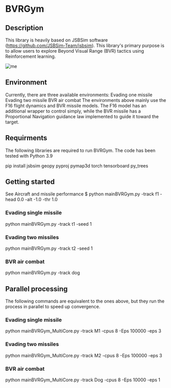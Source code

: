 # BVRGym
## Description
This library is heavily based on JSBSim software (https://github.com/JSBSim-Team/jsbsim). 
This library's primary purpose is to allow users to explore Beyond Visual Range (BVR) tactics using Reinforcement learning.

![me](https://github.com/xcwoid/BVRGym/blob/main/fg_git.gif)

## Environment
Currently, there are three available environments:
Evading one missile 
Evading two missile 
BVR air combat
The environments above mainly use the F16 flight dynamics and BVR missile models. 
The F16 model has an additional wrapper to control simply, while the BVR missile has a Proportional Navigation guidance law implemented to guide it toward the target.

## Requirments
The following libraries are required to run BVRGym. 
The code has been tested with Python 3.9 

pip install jsbsim geopy pyproj pymap3d torch tensorboard py_trees

## Getting started 
See Aircraft and missile performance 
$ python mainBVRGym.py -track f1 -head 0.0 -alt -1.0 -thr 1.0

### Evading single missile 
python mainBVRGym.py -track t1 -seed 1

### Evading two missiles 
python mainBVRGym.py -track t2 -seed 1

### BVR air combat
python mainBVRGym.py -track dog

## Parallel processing 
The following commands are equivalent to the ones above, but they run the process in parallel to speed up convergence. 

### Evading single missile 
python mainBVRGym_MultiCore.py -track M1  -cpus 8 -Eps 100000 -eps 3

### Evading two missiles 
python mainBVRGym_MultiCore.py -track M2  -cpus 8 -Eps 100000 -eps 3

### BVR air combat
python mainBVRGym_MultiCore.py -track Dog -cpus 8 -Eps 10000 -eps 1
